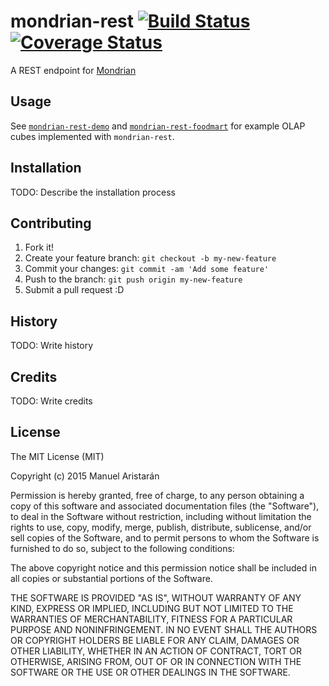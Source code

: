 # mondrian-rest [![Build Status](https://travis-ci.org/jazzido/mondrian-rest.svg?branch=public)](https://travis-ci.org/jazzido/mondrian-rest) [![Coverage Status](https://coveralls.io/repos/github/jazzido/mondrian-rest/badge.svg?branch=public)](https://coveralls.io/github/jazzido/mondrian-rest?branch=public)

A REST endpoint for [Mondrian](http://community.pentaho.com/projects/mondrian/)

## Usage

See [`mondrian-rest-demo`](https://github.com/jazzido/mondrian-rest-demo) and [`mondrian-rest-foodmart`](https://github.com/jazzido/mondrian-rest-foodmart) for example OLAP cubes implemented with `mondrian-rest`.

## Installation

TODO: Describe the installation process

## Contributing

1. Fork it!
2. Create your feature branch: `git checkout -b my-new-feature`
3. Commit your changes: `git commit -am 'Add some feature'`
4. Push to the branch: `git push origin my-new-feature`
5. Submit a pull request :D

## History

TODO: Write history

## Credits

TODO: Write credits

## License

The MIT License (MIT)

Copyright (c) 2015 Manuel Aristarán

Permission is hereby granted, free of charge, to any person obtaining a copy
of this software and associated documentation files (the "Software"), to deal
in the Software without restriction, including without limitation the rights
to use, copy, modify, merge, publish, distribute, sublicense, and/or sell
copies of the Software, and to permit persons to whom the Software is
furnished to do so, subject to the following conditions:

The above copyright notice and this permission notice shall be included in all
copies or substantial portions of the Software.

THE SOFTWARE IS PROVIDED "AS IS", WITHOUT WARRANTY OF ANY KIND, EXPRESS OR
IMPLIED, INCLUDING BUT NOT LIMITED TO THE WARRANTIES OF MERCHANTABILITY,
FITNESS FOR A PARTICULAR PURPOSE AND NONINFRINGEMENT. IN NO EVENT SHALL THE
AUTHORS OR COPYRIGHT HOLDERS BE LIABLE FOR ANY CLAIM, DAMAGES OR OTHER
LIABILITY, WHETHER IN AN ACTION OF CONTRACT, TORT OR OTHERWISE, ARISING FROM,
OUT OF OR IN CONNECTION WITH THE SOFTWARE OR THE USE OR OTHER DEALINGS IN THE
SOFTWARE.

